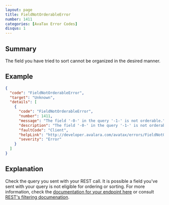 ```yaml
---
layout: page
title: FieldNotOrderableError
number: 1411
categories: [AvaTax Error Codes]
disqus: 1
---
```


## Summary

The field you have tried to sort cannot be organized in the desired manner. 

## Example

```json
{
  "code": "FieldNotOrderableError",
  "target": "Unknown",
  "details": [
    {
      "code": "FieldNotOrderableError",
      "number": 1411,
      "message": "The field '-0-' in the query '-1-' is not orderable.",
      "description": "The field '-0-' in the query '-1-' is not orderable.",
      "faultCode": "Client",
      "helpLink": "http://developer.avalara.com/avatax/errors/FieldNotOrderableError",
      "severity": "Error"
    }
  ]
}
```

## Explanation

Check the query you sent with your REST call. It is possible a field you've sent with your query is not eligible for ordering or sorting. For more information, check the [documentation for your endpoint here](https://developer.avalara.com/api-reference/avatax/rest/v2/) or consult [REST's filtering documenation](https://developer.avalara.com/avatax/filtering-in-rest/).  

